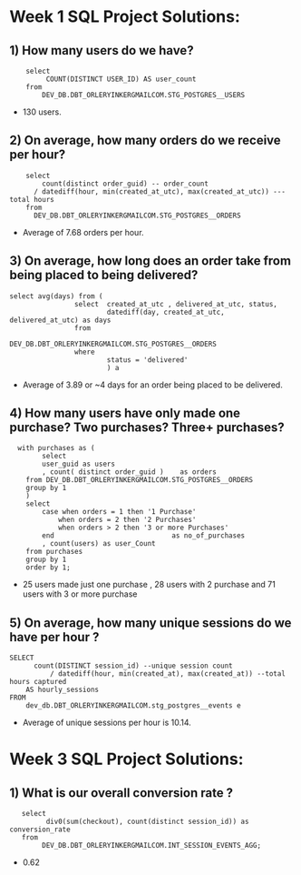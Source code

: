 # Week 1 SQL Project Solutions:

## 1) How many users do we have?
```
    select 
         COUNT(DISTINCT USER_ID) AS user_count 
    from 
        DEV_DB.DBT_ORLERYINKERGMAILCOM.STG_POSTGRES__USERS
```

 - 130 users.


## 2) On average, how many orders do we receive per hour?
```
    select 
        count(distinct order_guid) -- order_count  
      / datediff(hour, min(created_at_utc), max(created_at_utc)) --- total hours
    from 
      DEV_DB.DBT_ORLERYINKERGMAILCOM.STG_POSTGRES__ORDERS
```

- Average of 7.68 orders per hour.


## 3) On average, how long does an order take from being placed to being delivered?
```
select avg(days) from (
                select  created_at_utc , delivered_at_utc, status,
                        datediff(day, created_at_utc, delivered_at_utc) as days
                from 
                       DEV_DB.DBT_ORLERYINKERGMAILCOM.STG_POSTGRES__ORDERS 
                where 
                        status = 'delivered' 
                        ) a
```
- Average of 3.89 or ~4 days for an order being placed to be  delivered.


## 4) How many users have only made one purchase? Two purchases? Three+ purchases?
```
  with purchases as (
        select 
        user_guid as users
        , count( distinct order_guid )    as orders
    from DEV_DB.DBT_ORLERYINKERGMAILCOM.STG_POSTGRES__ORDERS 
    group by 1
    )
    select
        case when orders = 1 then '1 Purchase'
            when orders = 2 then '2 Purchases'
            when orders > 2 then '3 or more Purchases'
        end                             as no_of_purchases
        , count(users) as user_Count
    from purchases
    group by 1
    order by 1;
```

- 25 users made just one purchase , 28 users with 2 purchase and 71 users with 3 or more purchase


## 5) On average, how many unique sessions do we have per hour ?
```
SELECT 
      count(DISTINCT session_id) --unique session count
	      / datediff(hour, min(created_at), max(created_at)) --total hours captured
	AS hourly_sessions
FROM 
    dev_db.DBT_ORLERYINKERGMAILCOM.stg_postgres__events e
```

- Average of unique sessions per hour is 10.14.


# Week 3 SQL Project Solutions:

## 1) What is our overall conversion rate ? 
```
   select 
         div0(sum(checkout), count(distinct session_id)) as conversion_rate
   from 
        DEV_DB.DBT_ORLERYINKERGMAILCOM.INT_SESSION_EVENTS_AGG;
```

 - 0.62

